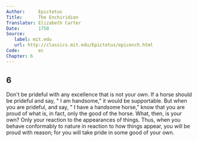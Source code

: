 ```yaml
---
Author:     Epictetus  
Title:      The Enchiridion  
Translator: Elizabeth Carter  
Date:       1750  
Source:
   label: mit.edu
   url: http://classics.mit.edu/Epictetus/epicench.html
Code:       ec  
Chapter: 6
---
```

##  6

Don't be prideful with any excellence that is not your own. If a horse should
be prideful and say, " I am handsome," it would be supportable. But when you
are prideful, and say, " I have a handsome horse," know that you are proud of
what is, in fact, only the good of the horse. What, then, is your own? Only
your reaction to the appearances of things. Thus, when you behave conformably
to nature in reaction to how things appear, you will be proud with reason; for
you will take pride in some good of your own.


